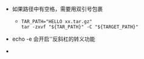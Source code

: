 * 如果路径中有空格，需要用双引号包裹

  * ```shell
    TAR_PATH="HELLO xx.tar.gz"
    tar -zxvf "${TAR_PATH}" -C "${TARGET_PATH}"
    ```

* echo -e 会开启'\'反斜杠的转义功能

* 